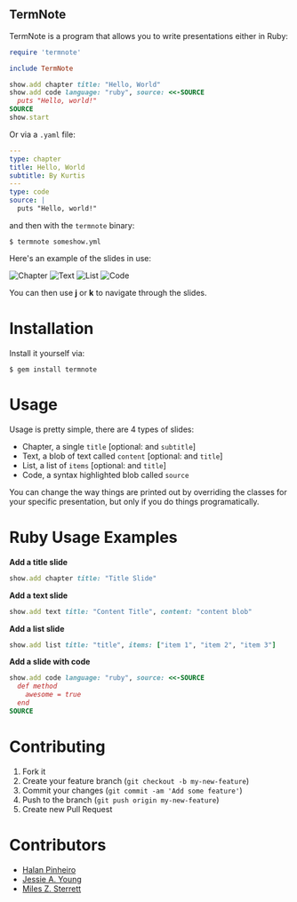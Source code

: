 TermNote
--------

TermNote is a program that allows you to write presentations either in Ruby:

``` ruby
require 'termnote'

include TermNote

show.add chapter title: "Hello, World"
show.add code language: "ruby", source: <<-SOURCE
  puts "Hello, world!"
SOURCE
show.start
```
Or via a `.yaml` file:

``` yaml
---
type: chapter
title: Hello, World
subtitle: By Kurtis
---
type: code
source: |
  puts "Hello, world!"
```

and then with the `termnote` binary:

``` shell
$ termnote someshow.yml
```

Here's an example of the slides in use:

![Chapter](https://raw.github.com/krainboltgreene/termnote/master/example/chapter.png)
![Text](https://raw.github.com/krainboltgreene/termnote/master/example/text.png)
![List](https://raw.github.com/krainboltgreene/termnote/master/example/list.png)
![Code](https://raw.github.com/krainboltgreene/termnote/master/example/code.png)

You can then use **j** or **k** to navigate through the slides.

Installation
============

Install it yourself via:

    $ gem install termnote


Usage
=====

Usage is pretty simple, there are 4 types of slides:

  * Chapter, a single `title` [optional: and `subtitle`]
  * Text, a blob of text called `content` [optional: and `title`]
  * List, a list of `items` [optional: and `title`]
  * Code, a syntax highlighted blob called `source`

You can change the way things are printed out by overriding the classes for
your specific presentation, but only if you do things programatically.

Ruby Usage Examples
=============

**Add a title slide**

```ruby
show.add chapter title: "Title Slide"
```

**Add a text slide**

```ruby
show.add text title: "Content Title", content: "content blob"
```

**Add a list slide**

```ruby
show.add list title: "title", items: ["item 1", "item 2", "item 3"]
```

**Add a slide with code**

```ruby
show.add code language: "ruby", source: <<-SOURCE
  def method
    awesome = true
  end
SOURCE
```

Contributing
============

  1. Fork it
  2. Create your feature branch (`git checkout -b my-new-feature`)
  3. Commit your changes (`git commit -am 'Add some feature'`)
  4. Push to the branch (`git push origin my-new-feature`)
  5. Create new Pull Request

Contributors
============

  - [Halan Pinheiro](https://github.com/halan)
  - [Jessie A. Young](https://github.com/jessieay)
  - [Miles Z. Sterrett](https://github.com/mileszs)
